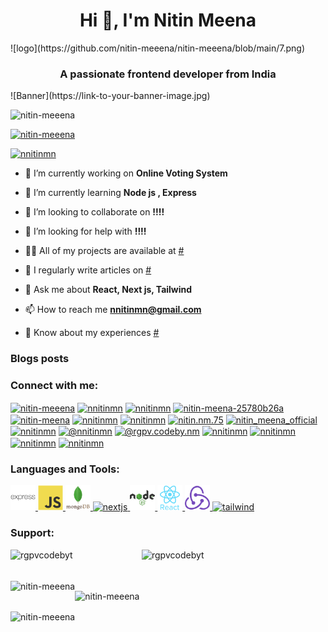 <h1 align="center">Hi 👋, I'm Nitin Meena</h1>
![logo](https://github.com/nitin-meeena/nitin-meeena/blob/main/7.png)
<h3 align="center">A passionate frontend developer from India</h3>
![Banner](https://link-to-your-banner-image.jpg)

<p align="left"> <img src="https://komarev.com/ghpvc/?username=nitin-meeena&label=Profile%20views&color=0e75b6&style=flat" alt="nitin-meeena" /> </p>

<p align="left"> <a href="https://github.com/ryo-ma/github-profile-trophy"><img src="https://github-profile-trophy.vercel.app/?username=nitin-meeena" alt="nitin-meeena" /></a> </p>

<p align="left"> <a href="https://twitter.com/nnitinmn" target="blank"><img src="https://img.shields.io/twitter/follow/nnitinmn?logo=twitter&style=for-the-badge" alt="nnitinmn" /></a> </p>

- 🔭 I’m currently working on **Online Voting System**

- 🌱 I’m currently learning **Node js , Express**

- 👯 I’m looking to collaborate on **!!!!**

- 🤝 I’m looking for help with **!!!!**

- 👨‍💻 All of my projects are available at [#](#)

- 📝 I regularly write articles on [#](#)

- 💬 Ask me about **React, Next js, Tailwind**

- 📫 How to reach me **nnitinmn@gmail.com**

- 📄 Know about my experiences [#](#)

### Blogs posts
<!-- BLOG-POST-LIST:START -->
<!-- BLOG-POST-LIST:END -->

<h3 align="left">Connect with me:</h3>
<p align="left">
<a href="https://codepen.io/nitin-meeena" target="blank"><img align="center" src="https://raw.githubusercontent.com/rahuldkjain/github-profile-readme-generator/master/src/images/icons/Social/codepen.svg" alt="nitin-meeena" height="30" width="40" /></a>
<a href="https://dev.to/nnitinmn" target="blank"><img align="center" src="https://raw.githubusercontent.com/rahuldkjain/github-profile-readme-generator/master/src/images/icons/Social/devto.svg" alt="nnitinmn" height="30" width="40" /></a>
<a href="https://twitter.com/nnitinmn" target="blank"><img align="center" src="https://raw.githubusercontent.com/rahuldkjain/github-profile-readme-generator/master/src/images/icons/Social/twitter.svg" alt="nnitinmn" height="30" width="40" /></a>
<a href="https://linkedin.com/in/nitin-meena-25780b26a" target="blank"><img align="center" src="https://raw.githubusercontent.com/rahuldkjain/github-profile-readme-generator/master/src/images/icons/Social/linked-in-alt.svg" alt="nitin-meena-25780b26a" height="30" width="40" /></a>
<a href="https://stackoverflow.com/users/23263305/nitin-meena" target="blank"><img align="center" src="https://raw.githubusercontent.com/rahuldkjain/github-profile-readme-generator/master/src/images/icons/Social/stack-overflow.svg" alt="nitin-meena" height="30" width="40" /></a>
<a href="https://codesandbox.com/nnitinmn" target="blank"><img align="center" src="https://raw.githubusercontent.com/rahuldkjain/github-profile-readme-generator/master/src/images/icons/Social/codesandbox.svg" alt="nnitinmn" height="30" width="40" /></a>
<a href="https://kaggle.com/nnitinmn" target="blank"><img align="center" src="https://raw.githubusercontent.com/rahuldkjain/github-profile-readme-generator/master/src/images/icons/Social/kaggle.svg" alt="nnitinmn" height="30" width="40" /></a>
<a href="https://fb.com/nitin.nm.75" target="blank"><img align="center" src="https://raw.githubusercontent.com/rahuldkjain/github-profile-readme-generator/master/src/images/icons/Social/facebook.svg" alt="nitin.nm.75" height="30" width="40" /></a>
<a href="https://instagram.com/nitin_meena_official" target="blank"><img align="center" src="https://raw.githubusercontent.com/rahuldkjain/github-profile-readme-generator/master/src/images/icons/Social/instagram.svg" alt="nitin_meena_official" height="30" width="40" /></a>
<a href="https://dribbble.com/nnitinmn" target="blank"><img align="center" src="https://raw.githubusercontent.com/rahuldkjain/github-profile-readme-generator/master/src/images/icons/Social/dribbble.svg" alt="nnitinmn" height="30" width="40" /></a>
<a href="https://nnitinmn.hashnode.dev/" target="blank"><img align="center" src="https://raw.githubusercontent.com/rahuldkjain/github-profile-readme-generator/master/src/images/icons/Social/hashnode.svg" alt="@nnitinmn" height="30" width="40" /></a>
<a href="https://medium.com/@rgpv.codeby.nm" target="blank"><img align="center" src="https://raw.githubusercontent.com/rahuldkjain/github-profile-readme-generator/master/src/images/icons/Social/medium.svg" alt="@rgpv.codeby.nm" height="30" width="40" /></a>
<a href="https://www.codechef.com/users/nnitinmn" target="blank"><img align="center" src="https://cdn.jsdelivr.net/npm/simple-icons@3.1.0/icons/codechef.svg" alt="nnitinmn" height="30" width="40" /></a>
<a href="https://codeforces.com/profile/nnitinmn" target="blank"><img align="center" src="https://raw.githubusercontent.com/rahuldkjain/github-profile-readme-generator/master/src/images/icons/Social/codeforces.svg" alt="nnitinmn" height="30" width="40" /></a>
<a href="https://www.hackerearth.com/nnitinmn" target="blank"><img align="center" src="https://raw.githubusercontent.com/rahuldkjain/github-profile-readme-generator/master/src/images/icons/Social/hackerearth.svg" alt="nnitinmn" height="30" width="40" /></a>
<a href="https://www.topcoder.com/members/nnitinmn" target="blank"><img align="center" src="https://raw.githubusercontent.com/rahuldkjain/github-profile-readme-generator/master/src/images/icons/Social/topcoder.svg" alt="nnitinmn" height="30" width="40" /></a>
</p>

<h3 align="left">Languages and Tools:</h3>
<p align="left"> <a href="https://expressjs.com" target="_blank" rel="noreferrer"> <img src="https://raw.githubusercontent.com/devicons/devicon/master/icons/express/express-original-wordmark.svg" alt="express" width="40" height="40"/> </a> <a href="https://developer.mozilla.org/en-US/docs/Web/JavaScript" target="_blank" rel="noreferrer"> <img src="https://raw.githubusercontent.com/devicons/devicon/master/icons/javascript/javascript-original.svg" alt="javascript" width="40" height="40"/> </a> <a href="https://www.mongodb.com/" target="_blank" rel="noreferrer"> <img src="https://raw.githubusercontent.com/devicons/devicon/master/icons/mongodb/mongodb-original-wordmark.svg" alt="mongodb" width="40" height="40"/> </a> <a href="https://nextjs.org/" target="_blank" rel="noreferrer"> <img src="https://cdn.worldvectorlogo.com/logos/nextjs-2.svg" alt="nextjs" width="40" height="40"/> </a> <a href="https://nodejs.org" target="_blank" rel="noreferrer"> <img src="https://raw.githubusercontent.com/devicons/devicon/master/icons/nodejs/nodejs-original-wordmark.svg" alt="nodejs" width="40" height="40"/> </a> <a href="https://reactjs.org/" target="_blank" rel="noreferrer"> <img src="https://raw.githubusercontent.com/devicons/devicon/master/icons/react/react-original-wordmark.svg" alt="react" width="40" height="40"/> </a> <a href="https://redux.js.org" target="_blank" rel="noreferrer"> <img src="https://raw.githubusercontent.com/devicons/devicon/master/icons/redux/redux-original.svg" alt="redux" width="40" height="40"/> </a> <a href="https://tailwindcss.com/" target="_blank" rel="noreferrer"> <img src="https://www.vectorlogo.zone/logos/tailwindcss/tailwindcss-icon.svg" alt="tailwind" width="40" height="40"/> </a> </p>

<h3 align="left">Support:</h3>
<p><a href="https://www.buymeacoffee.com/rgpvcodebyt"> <img align="left" src="https://cdn.buymeacoffee.com/buttons/v2/default-yellow.png" height="50" width="210" alt="rgpvcodebyt" /></a><a href="https://ko-fi.com/rgpvcodebyt"> <img align="left" src="https://cdn.ko-fi.com/cdn/kofi3.png?v=3" height="50" width="210" alt="rgpvcodebyt" /></a></p><br><br>

<p><img align="left" src="https://github-readme-stats.vercel.app/api/top-langs?username=nitin-meeena&show_icons=true&locale=en&layout=compact" alt="nitin-meeena" /></p>

<p>&nbsp;<img align="center" src="https://github-readme-stats.vercel.app/api?username=nitin-meeena&show_icons=true&locale=en" alt="nitin-meeena" /></p>

<p><img align="center" src="https://github-readme-streak-stats.herokuapp.com/?user=nitin-meeena&" alt="nitin-meeena" /></p>
